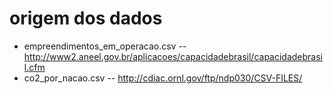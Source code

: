# origem dos dados

* empreendimentos_em_operacao.csv -- http://www2.aneel.gov.br/aplicacoes/capacidadebrasil/capacidadebrasil.cfm 
* co2_por_nacao.csv -- http://cdiac.ornl.gov/ftp/ndp030/CSV-FILES/
